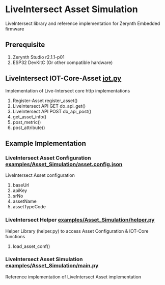 LiveIntersect Asset Simulation
==============================

LiveIntersect library and reference implementation for Zerynth Embedded firmware

## Prerequisite
1. Zerynth Studio r2.1.1-p01
1. ESP32 DevKitC (Or other compatible hardware)

## LiveIntersect IOT-Core-Asset [iot.py](iot.py)
Implementation of Live-Intersect core http implementations

1. Register-Asset register_asset()
1. LiveIntersect API GET do_api_get()
1. LiveIntersect API POST do_api_post()
1. get_asset_info()
1. post_metric()
1. post_attribute()

## Example Implementation
### LiveIntersect Asset Configuration [examples/Asset_Simulation/asset.config.json](examples/Asset_Simulation/asset.config.json)
LiveIntersect Asset configuration

1. baseUrl
1. apiKey
1. srNo
1. assetName
1. assetTypeCode

### LiveIntersect Helper [examples/Asset_Simulation/helper.py](examples/Asset_Simulation/helper.py)
Helper Library (helper.py) to access Asset Configuration & IOT-Core functions

1. load_asset_conf()

### LiveIntersect Asset Simulation [examples/Asset_Simulation/main.py](examples/Asset_Simulation/main.py)
Reference implementation of LiveIntersect Asset implementation